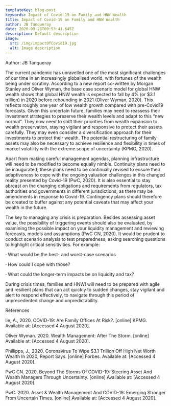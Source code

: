 ```yaml
---
templateKey: blog-post
keywords: Impact of Covid-19 on Family and HNW Wealth
title: Impact of Covid-19 on Family and HNW Wealth
author: JB Tanqueray
date: 2020-09-28T09:53:41.645Z
description: Default description
image:
  src: /img/impactOfCovid19.jpg
  alt: Image description
---
```

Author: JB Tanqueray

The current pandemic has unravelled one of the most significant challenges of our time in an increasingly globalised world, with fortunes of the wealth being under scrutiny. According to a new report co-written by Morgan Stanley and Oliver Wyman, the base case scenario model for global HNW wealth shows that global HNW wealth is expected to fall by 4% (or $3.1 trillion) in 2020 before rebounding in 2021 (Oliver Wyman, 2020). This reflects roughly one year of low wealth growth compared with pre-Covid19 forecasts. Given this uncertain future, families may need to reassess their investment strategies to preserve their wealth levels and adapt to this “new normal”. They now need to shift their priorities from wealth expansion to wealth preservation, staying vigilant and responsive to protect their assets carefully. They may even consider a diversification approach for their investments to protect their wealth. The potential restructuring of family assets may also be necessary to achieve resilience and flexibility in times of market volatility with the extreme scope of uncertainty (KPMG, 2020).

Apart from making careful management agendas, planning infrastructure will need to be modified to become equally nimble. Continuity plans need to be inaugurated; these plans need to be continually revised to ensure their adaptiveness to cope with the ongoing valuation challenges in this changed reality presented by Covid-19 (PwC, 2020). It is also essential to stay abreast on the changing obligations and requirements from regulators, tax authorities and governments in different jurisdictions, as there may be amendments in response to Covid-19. Contingency plans should therefore be created to buffer against any potential caveats that may affect your wealth in the future.

The key to managing any crisis is preparation. Besides assessing asset value, the possibility of triggering events should also be evaluated, by examining the possible impact on your liquidity management and reviewing forecasts, models and assumptions (PwC CN, 2020). It would be prudent to conduct scenario analysis to test preparedness, asking searching questions to highlight critical sensitivities. For example:

· What would be the best- and worst-case scenarios

· How could I cope with those?

· What could the longer-term impacts be on liquidity and tax?

During crisis times, families and HNWI will need to be prepared with agile and resilient plans that can act quickly to sudden changes, stay vigilant and alert to respond effectively, to navigate through this period of unprecedented change and unpredictability.

References

lie, A., 2020. COVID-19: Are Family Offices At Risk?. [online] KPMG. Available at: [Accessed 4 August 2020].

Oliver Wyman. 2020. Wealth Management: After The Storm. [online] Available at: [Accessed 4 August 2020].

Phillipps, J., 2020. Coronavirus To Wipe $3.1 Trillion Off High Net Worth Wealth In 2020, Report Says. [online] Forbes. Available at: [Accessed 4 August 2020].

PwC CN. 2020. Beyond The Storms Of COVID-19: Steering Asset And Wealth Managers Through Uncertainty. [online] Available at: [Accessed 4 August 2020].

PwC. 2020. Asset & Wealth Management And COVID-19: Emerging Stronger From Uncertain Times. [online] Available at: [Accessed 4 August 2020].
